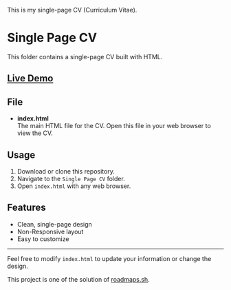 This is my single-page CV (Curriculum Vitae).

# Single Page CV

This folder contains a single-page CV built with HTML.

## [Live Demo](https://chin-maya.github.io/Projects-for-Warm-Up/01-Single-Page-CV)
## File

- **index.html**  
  The main HTML file for the CV. Open this file in your web browser to view the CV.

## Usage

1. Download or clone this repository.
2. Navigate to the `Single Page CV` folder.
3. Open `index.html` with any web browser.

## Features

- Clean, single-page design
- Non-Responsive layout
- Easy to customize

---

Feel free to modify `index.html` to update your information or change the design.

This project is one of the solution of [roadmaps.sh](https://roadmap.sh/projects/single-page-cv).
